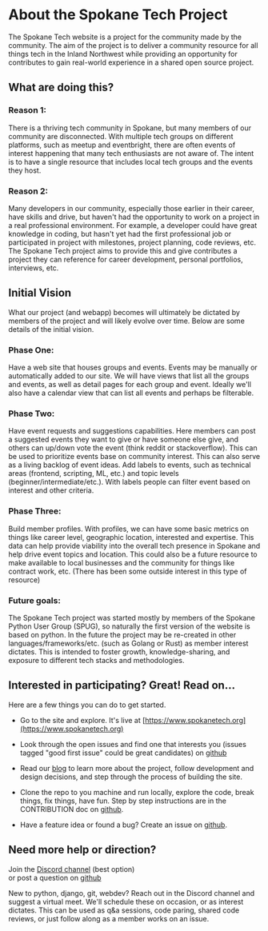 # **About the Spokane Tech Project**

The Spokane Tech website is a project for the community made by the community. The aim of the project is to deliver a community resource for all things tech in the Inland Northwest while providing an opportunity for contributes to gain real-world experience in a shared open source project.


## **What are doing this?**

### Reason 1:
There is a thriving tech community in Spokane, but many members of our community are disconnected. With multiple tech groups on different platforms, such as meetup and eventbright, there are often events of interest happening that many tech enthusiasts are not aware of. The intent is to have a single resource that includes local tech groups and the events they host.

### Reason 2:
Many developers in our community, especially those earlier in their career, have skills and drive, but haven't had the opportunity to work on a project in a real professional environment. For example, a developer could have great knowledge in coding, but hasn't yet had the first professional job or participated in project with milestones, project planning, code reviews, etc. The Spokane Tech project aims to provide this and give contributes a project they can reference for career development, personal portfolios, interviews, etc. 


## **Initial Vision**

What our project (and webapp) becomes will ultimately be dictated by members of the project and will likely evolve over time. Below are some details of the initial vision.


### Phase One:  
Have a web site that houses groups and events. Events may be manually or automatically added to our site. We will have views that list all the groups and events, as well as detail pages for each group and event. Ideally we'll also have a calendar view that can list all events and perhaps be filterable.


### Phase Two:
Have event requests and suggestions capabilities. Here members can post a suggested events they want to give or have someone else give, and others can up/down vote the event (think reddit or stackoverflow). This can be used to prioritize events base on community interest. This can also serve as a living backlog of event ideas. Add labels to events, such as technical areas (frontend, scripting, ML, etc.) and topic levels (beginner/intermediate/etc.). With labels people can filter event based on interest and other criteria.


### Phase Three:
Build member profiles. With profiles, we can have some basic metrics on things like career level, geographic location, interested and expertise. This data can help provide viability into the overall tech presence in Spokane and help drive event topics and location. This could also be a future resource to make available to local businesses and the community for things like contract work, etc. (There has been some outside interest in this type of resource)


### Future goals:  
The Spokane Tech project was started mostly by members of the Spokane Python User Group (SPUG), so naturally the first version of the website is based on python. In the future the project may be re-created in other languages/frameworks/etc. (such as Golang or Rust) as member interest dictates. This is intended to foster growth, knowledge-sharing, and exposure to different tech stacks and methodologies.


## **Interested in participating? Great! Read on...**

Here are a few things you can do to get started.

- Go to the site and explore. It's live at [https://www.spokanetech.org](https://www.spokanetech.org)

- Look through the open issues and find one that interests you (issues tagged "good first issue" could be great candidates) on [github](https://github.com/SpokaneTech/SpokaneTechWeb/issues)

- Read our [blog](https://spokanetech.github.io/blog/building-spokane-tech/intro/) to learn more about the project, follow development and design decisions, and step through the process of building the site. 

- Clone the repo to you machine and run locally, explore the code, break things, fix things, have fun. Step by step instructions are in the CONTRIBUTION doc on [github](https://github.com/SpokaneTech/SpokaneTechWeb/blob/main/.github/CONTRIBUTING.md).

- Have a feature idea or found a bug? Create an issue on [github](https://github.com/SpokaneTech/SpokaneTechWeb/issues).

## **Need more help or direction?**

Join the [Discord channel](https://discord.com/channels/1087885800311632043/1175132957959266347) (best option)  
or post a question on [github](https://github.com/SpokaneTech/SpokaneTechWeb/issues/new?template=question.yaml)

New to python, django, git, webdev? Reach out in the Discord channel and suggest a virtual meet. We'll schedule these on occasion, or as interest dictates. This can be used as q&a sessions, code paring, shared code reviews, or just follow along as a member works on an issue.
